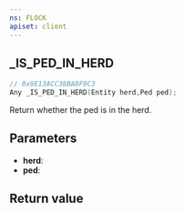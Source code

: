 ```yaml
---
ns: FLOCK
apiset: client
---
```

## _IS_PED_IN_HERD

```c
// 0x9E13ACC38BA8F9C3
Any _IS_PED_IN_HERD(Entity herd,Ped ped);
```

Return whether the ped is in the herd.

## Parameters
* **herd**:
* **ped**:

## Return value